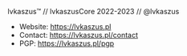lvkaszus™ // lvkaszusCore 2022-2023 // @lvkaszus

- Website: https://lvkaszus.pl
- Contact: https://lvkaszus.pl/contact
- PGP: https://lvkaszus.pl/pgp
